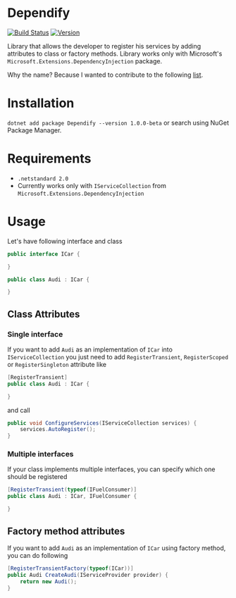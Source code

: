 # Dependify

[![Build Status](https://travis-ci.org/davidkaya/Dependify.svg?branch=master)](https://travis-ci.org/davidkaya/Dependify) [![Version](http://img.shields.io/nuget/vpre/Dependify.svg)](http://nuget.org/packages/Dependify)

Library that allows the developer to register his services by adding attributes to class or factory methods. Library works only with Microsoft's `Microsoft.Extensions.DependencyInjection` package.

Why the name? Because I wanted to contribute to the following [list](http://www.thenameinspector.com/wp-content/uploads/ify-names-chart-20141.pdf).

# Installation

`dotnet add package Dependify --version 1.0.0-beta` or search using NuGet Package Manager.

# Requirements

* `.netstandard 2.0`
* Currently works only with `IServiceCollection` from `Microsoft.Extensions.DependencyInjection`

# Usage

Let's have following interface and class
```c#
public interface ICar {

}

public class Audi : ICar {

}
```

## Class Attributes

### Single interface 

If you want to add `Audi` as an implementation of `ICar` into `IServiceCollection` you just need to add `RegisterTransient`, `RegisterScoped` or `RegisterSingleton` attribute like

```c#
[RegisterTransient]
public class Audi : ICar {

}
```

and call 
```c#
public void ConfigureServices(IServiceCollection services) {
    services.AutoRegister(); 
}
```

### Multiple interfaces

If your class implements multiple interfaces, you can specify which one should be registered

```c#
[RegisterTransient(typeof(IFuelConsumer)]
public class Audi : ICar, IFuelConsumer {

}
```

## Factory method attributes

If you want to add `Audi` as an implementation of `ICar` using factory method, you can do following
```c#
[RegisterTransientFactory(typeof(ICar))]
public Audi CreateAudi(IServiceProvider provider) {
    return new Audi();
}
```

